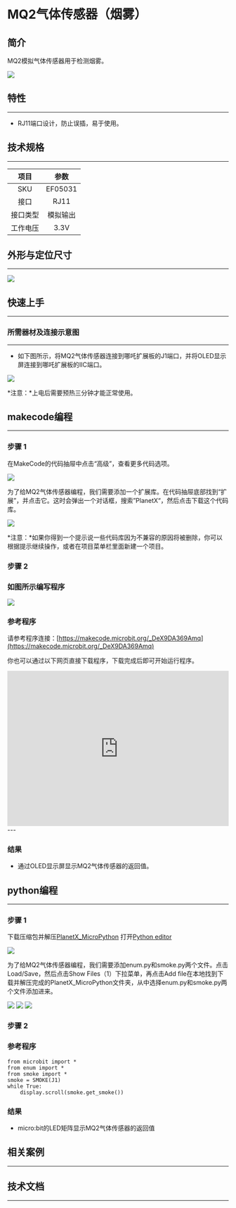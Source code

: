 # MQ2气体传感器（烟雾）

## 简介
MQ2模拟气体传感器用于检测烟雾。

![](./images/05031_01.png)

## 特性
---
- RJ11端口设计，防止误插，易于使用。
## 技术规格
---

项目 | 参数 
:-: | :-: 
SKU|EF05031
接口|RJ11
接口类型|模拟输出
工作电压|3.3V





## 外形与定位尺寸
---


![](./images/05031_02.png)


## 快速上手
---

### 所需器材及连接示意图
---

- 如下图所示，将MQ2气体传感器连接到哪吒扩展板的J1端口，并将OLED显示屏连接到哪吒扩展板的IIC端口。


![](./images/05031_03.png)

*注意：*上电后需要预热三分钟才能正常使用。

## makecode编程
---

### 步骤 1
在MakeCode的代码抽屉中点击“高级”，查看更多代码选项。

![](./images/05001_04.png)

为了给MQ2气体传感器编程，我们需要添加一个扩展库。在代码抽屉底部找到“扩展”，并点击它。这时会弹出一个对话框，搜索”PlanetX“，然后点击下载这个代码库。

![](./images/05001_05.png)

*注意：*如果你得到一个提示说一些代码库因为不兼容的原因将被删除，你可以根据提示继续操作，或者在项目菜单栏里面新建一个项目。
### 步骤 2
### 如图所示编写程序

![](./images/05031_06.png)


### 参考程序
请参考程序连接：[https://makecode.microbit.org/_DeX9DA369Amq](https://makecode.microbit.org/_DeX9DA369Amq)

你也可以通过以下网页直接下载程序，下载完成后即可开始运行程序。

<div style="position:relative;height:0;padding-bottom:70%;overflow:hidden;"><iframe style="position:absolute;top:0;left:0;width:100%;height:100%;" src="https://makecode.microbit.org/#pub:_DeX9DA369Amq" frameborder="0" sandbox="allow-popups allow-forms allow-scripts allow-same-origin"></iframe></div>  
---

### 结果
- 通过OLED显示屏显示MQ2气体传感器的返回值。

## python编程
---


### 步骤 1
下载压缩包并解压[PlanetX_MicroPython](https://github.com/lionyhw/PlanetX_MicroPython/archive/master.zip)
打开[Python editor](https://python.microbit.org/v/2.0)

![](./images/05001_07.png)

为了给MQ2气体传感器编程，我们需要添加enum.py和smoke.py两个文件。点击Load/Save，然后点击Show Files（1）下拉菜单，再点击Add file在本地找到下载并解压完成的PlanetX_MicroPython文件夹，从中选择enum.py和smoke.py两个文件添加进来。

![](./images/05001_08.png)
![](./images/05001_09.png)
![](./images/05031_10.png)

### 步骤 2
### 参考程序
```
from microbit import *
from enum import *
from smoke import *
smoke = SMOKE(J1)
while True:
    display.scroll(smoke.get_smoke())
```


### 结果
- micro:bit的LED矩阵显示MQ2气体传感器的返回值
## 相关案例
---

## 技术文档
---
